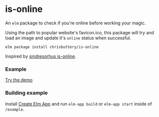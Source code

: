 # is-online

An `elm` package to check if you're online before working your magic.

Using the path to popular website's favicon.ico, this package will try and load an image and update it's `online` status when successful.

```shell
elm package install chrisbuttery/is-online
```

Inspired by [sindresorhus is-online](https://github.com/sindresorhus/is-online).

### Example

[Try the demo](http://chrisbuttery.github.io/is-online/example/dist/index.html)

### Building example

Install [Create Elm App](https://github.com/halfzebra/create-elm-app) and run `elm-app build` or `elm-app start` inside of `/example`.
